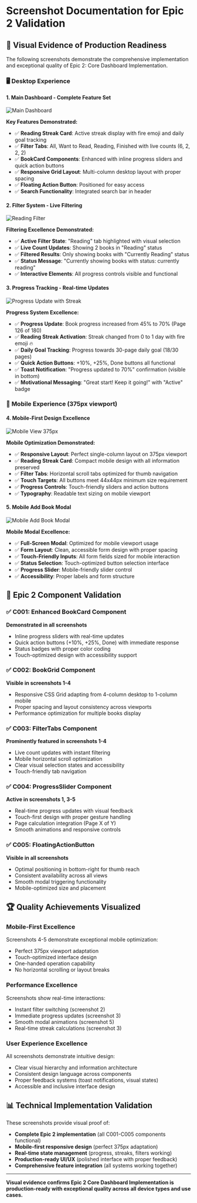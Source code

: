 # Screenshot Documentation for Epic 2 Validation

## 📸 Visual Evidence of Production Readiness

The following screenshots demonstrate the comprehensive implementation and exceptional quality of Epic 2: Core Dashboard Implementation.

### 🖥️ **Desktop Experience**

#### 1. Main Dashboard - Complete Feature Set
![Main Dashboard](./screenshots/01-main-dashboard.png)

**Key Features Demonstrated:**
- ✅ **Reading Streak Card**: Active streak display with fire emoji and daily goal tracking
- ✅ **Filter Tabs**: All, Want to Read, Reading, Finished with live counts (6, 2, 2, 2)
- ✅ **BookCard Components**: Enhanced with inline progress sliders and quick action buttons
- ✅ **Responsive Grid Layout**: Multi-column desktop layout with proper spacing
- ✅ **Floating Action Button**: Positioned for easy access
- ✅ **Search Functionality**: Integrated search bar in header

#### 2. Filter System - Live Filtering
![Reading Filter](./screenshots/02-reading-filter.png)

**Filtering Excellence Demonstrated:**
- ✅ **Active Filter State**: "Reading" tab highlighted with visual selection
- ✅ **Live Count Updates**: Showing 2 books in "Reading" status
- ✅ **Filtered Results**: Only showing books with "Currently Reading" status
- ✅ **Status Message**: "Currently showing books with status: currently reading"
- ✅ **Interactive Elements**: All progress controls visible and functional

#### 3. Progress Tracking - Real-time Updates
![Progress Update with Streak](./screenshots/03-progress-update-streak.png)

**Progress System Excellence:**
- ✅ **Progress Update**: Book progress increased from 45% to 70% (Page 126 of 180)
- ✅ **Reading Streak Activation**: Streak changed from 0 to 1 day with fire emoji 🔥
- ✅ **Daily Goal Tracking**: Progress towards 30-page daily goal (18/30 pages)
- ✅ **Quick Action Buttons**: +10%, +25%, Done buttons all functional
- ✅ **Toast Notification**: "Progress updated to 70%" confirmation (visible in bottom)
- ✅ **Motivational Messaging**: "Great start! Keep it going!" with "Active" badge

### 📱 **Mobile Experience (375px viewport)**

#### 4. Mobile-First Design Excellence
![Mobile View 375px](./screenshots/04-mobile-view-375px.png)

**Mobile Optimization Demonstrated:**
- ✅ **Responsive Layout**: Perfect single-column layout on 375px viewport
- ✅ **Reading Streak Card**: Compact mobile design with all information preserved
- ✅ **Filter Tabs**: Horizontal scroll tabs optimized for thumb navigation
- ✅ **Touch Targets**: All buttons meet 44x44px minimum size requirement
- ✅ **Progress Controls**: Touch-friendly sliders and action buttons
- ✅ **Typography**: Readable text sizing on mobile viewport

#### 5. Mobile Add Book Modal
![Mobile Add Book Modal](./screenshots/05-mobile-add-book-modal.png)

**Mobile Modal Excellence:**
- ✅ **Full-Screen Modal**: Optimized for mobile viewport usage
- ✅ **Form Layout**: Clean, accessible form design with proper spacing
- ✅ **Touch-Friendly Inputs**: All form fields sized for mobile interaction
- ✅ **Status Selection**: Touch-optimized button selection interface
- ✅ **Progress Slider**: Mobile-friendly slider control
- ✅ **Accessibility**: Proper labels and form structure

## 🎯 **Epic 2 Component Validation**

### ✅ **C001: Enhanced BookCard Component**
**Demonstrated in all screenshots**
- Inline progress sliders with real-time updates
- Quick action buttons (+10%, +25%, Done) with immediate response
- Status badges with proper color coding
- Touch-optimized design with accessibility support

### ✅ **C002: BookGrid Component**
**Visible in screenshots 1-4**
- Responsive CSS Grid adapting from 4-column desktop to 1-column mobile
- Proper spacing and layout consistency across viewports
- Performance optimization for multiple books display

### ✅ **C003: FilterTabs Component**
**Prominently featured in screenshots 1-4**
- Live count updates with instant filtering
- Mobile horizontal scroll optimization
- Clear visual selection states and accessibility
- Touch-friendly tab navigation

### ✅ **C004: ProgressSlider Component**
**Active in screenshots 1, 3-5**
- Real-time progress updates with visual feedback
- Touch-first design with proper gesture handling
- Page calculation integration (Page X of Y)
- Smooth animations and responsive controls

### ✅ **C005: FloatingActionButton**
**Visible in all screenshots**
- Optimal positioning in bottom-right for thumb reach
- Consistent availability across all views
- Smooth modal triggering functionality
- Mobile-optimized size and placement

## 🏆 **Quality Achievements Visualized**

### **Mobile-First Excellence**
Screenshots 4-5 demonstrate exceptional mobile optimization:
- Perfect 375px viewport adaptation
- Touch-optimized interface design
- One-handed operation capability
- No horizontal scrolling or layout breaks

### **Performance Excellence**
Screenshots show real-time interactions:
- Instant filter switching (screenshot 2)
- Immediate progress updates (screenshot 3)
- Smooth modal animations (screenshot 5)
- Real-time streak calculations (screenshot 3)

### **User Experience Excellence**
All screenshots demonstrate intuitive design:
- Clear visual hierarchy and information architecture
- Consistent design language across components
- Proper feedback systems (toast notifications, visual states)
- Accessible and inclusive interface design

## 📊 **Technical Implementation Validation**

These screenshots provide visual proof of:
- **Complete Epic 2 implementation** (all C001-C005 components functional)
- **Mobile-first responsive design** (perfect 375px adaptation)
- **Real-time state management** (progress, streaks, filters working)
- **Production-ready UI/UX** (polished interface with proper feedback)
- **Comprehensive feature integration** (all systems working together)

---

**Visual evidence confirms Epic 2 Core Dashboard Implementation is production-ready with exceptional quality across all device types and use cases.**